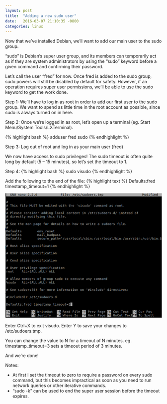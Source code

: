 ```yaml
---
layout: post
title:  "Adding a new sudo user"
date:   2016-03-07 21:10:35 -0800
categories: linux
---
```

Now that we’ve installed Debian, we’ll want to add our main user to the sudo group.

“sudo” is Debian’s super user group, and its members can temporarily act as if they are system administrators by using the “sudo” keyword before a given command and confirming their password.

Let’s call the user “fred” for now.  Once fred is added to the sudo group, sudo powers will still be disabled by default for safety.  However, if an operation requires super user permissions, we’ll be able to use the sudo keyword to get the work done.

Step 1:
We’ll have to log in as root in order to add our first user to the sudo group.  We want to spend as little time in the root account as possible, since sudo is always turned on in here.

Step 2:
Once we’re logged in as root, let’s open up a terminal (eg. Start Menu/System Tools/LXTerminal).

{% highlight bash %}
adduser fred sudo
{% endhighlight %}

Step 3:
Log out of root and log in as your main user (fred)

We now have access to sudo privileges!  The sudo timeout is often quite long by default (5 – 15 minutes), so let’s set the timeout to 1.

Step 4:
{% highlight bash %}
sudo visudo
{% endhighlight %}

Add the following to the end of the file:
{% highlight text %}
Defaults:fred timestamp_timeout=1
{% endhighlight %}

![alt-text](/images/20160307_visudo_setting_timeout.png "Setting default sudo timeout")

Enter Ctrl+X to exit visudo.  Enter Y to save your changes to /etc/sudoers.tmp.

You can change the value to N for a timeout of N minutes.  eg. timestamp_timeout=3 sets a timeout period of 3 minutes.

And we’re done!

Notes:

* At first I set the timeout to zero to require a password on every sudo command, but this becomes impractical as soon as you need to run network queries or other iterative commands.
* “sudo -k” can be used to end the super user session before the timeout expires.
